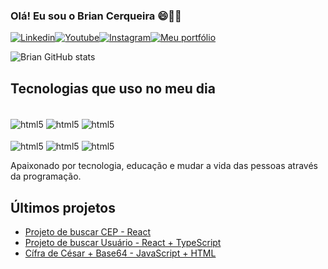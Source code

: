 ### Olá! Eu sou o Brian Cerqueira 😄👋🏼

[![Linkedin](https://img.shields.io/badge/LinkedIn-0077B5?style=for-the-badge&logo=linkedin&logoColor=white
)](https://www.linkedin.com/in/briancerqueira/)[![Youtube](https://img.shields.io/badge/YouTube-FF0000?style=for-the-badge&logo=youtube&logoColor=white
)](UCUCvqj6YeG5l5839dFPtUgA)[![Instagram](https://img.shields.io/badge/Instagram-E4405F?style=for-the-badge&logo=instagram&logoColor=white
)](https://www.instagram.com/eubrian09/)[![Meu portfólio](https://img.shields.io/badge/website-000000?style=for-the-badge&logo=About.me&logoColor=white
)](https://briancerqueira.github.io/MeuPortfolio/)

![Brian GitHub stats](https://github-readme-stats.vercel.app/api?username=briancerqueira&show_icons=true&theme=dracula)

## Tecnologias que uso no meu dia

<div style="display: inline_block"><br/>
  <img align="center" alt="html5" src="https://img.shields.io/badge/JavaScript-323330?style=for-the-badge&logo=javascript&logoColor=F7DF1E" />
  <img align="center" alt="html5" src="https://img.shields.io/badge/Node.js-43853D?style=for-the-badge&logo=node.js&logoColor=white" />
  <img align="center" alt="html5" src="https://img.shields.io/badge/Python-14354C?style=for-the-badge&logo=python&logoColor=white" /> <div style="display: inline_block"><br/>
  <img align="center" alt="html5" src="https://img.shields.io/badge/TypeScript-007ACC?style=for-the-badge&logo=typescript&logoColor=white" />
  <img align="center" alt="html5" src="https://img.shields.io/badge/React-20232A?style=for-the-badge&logo=react&logoColor=61DAFB" />
  <img align="center" alt="html5" src="https://img.shields.io/badge/HTML5-E34F26?style=for-the-badge&logo=html5&logoColor=white" />
</div>

Apaixonado por tecnologia, educação e mudar a vida das pessoas através da programação.

## Últimos projetos

- [Projeto de buscar CEP - React](https://buscador-cep-tan.vercel.app/)<br/>
- [Projeto de buscar Usuário - React + TypeScript](https://buscador-de-usuario-mwmr.vercel.app/)<br/>
- [Cífra de César + Base64 - JavaScript + HTML](https://briancerqueira.github.io/Projeto-Individual-Modulo-2/)<br/>
